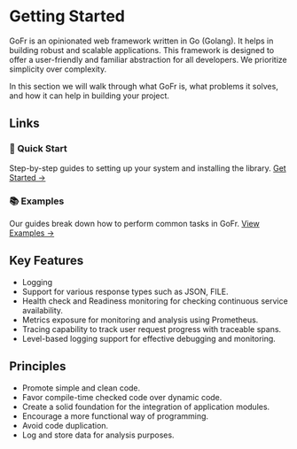 # Getting Started

GoFr is an opinionated web framework written in Go (Golang). It helps in building robust and scalable applications. This framework is designed to offer a user-friendly and familiar abstraction for all developers. We prioritize simplicity over complexity.

In this section we will walk through what GoFr is, what problems it solves, and how it can help in building your project.

## Links

### 🚀 Quick Start
Step-by-step guides to setting up your system and installing the library.
[Get Started →](/docs/quick-start/introduction)

### 📚 Examples
Our guides break down how to perform common tasks in GoFr.
[View Examples →](https://github.com/gofr-dev/gofr/tree/main/examples)

## Key Features

- Logging
- Support for various response types such as JSON, FILE.
- Health check and Readiness monitoring for checking continuous service availability.
- Metrics exposure for monitoring and analysis using Prometheus.
- Tracing capability to track user request progress with traceable spans.
- Level-based logging support for effective debugging and monitoring.

## Principles

- Promote simple and clean code.
- Favor compile-time checked code over dynamic code.
- Create a solid foundation for the integration of application modules.
- Encourage a more functional way of programming.
- Avoid code duplication.
- Log and store data for analysis purposes.
